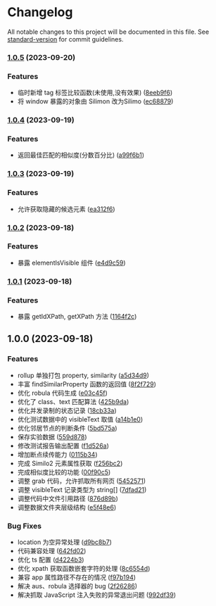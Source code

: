 # Changelog

All notable changes to this project will be documented in this file. See [standard-version](https://github.com/conventional-changelog/standard-version) for commit guidelines.

### [1.0.5](https://github.com/wuhonglei/Similo2-JS/compare/v1.0.4...v1.0.5) (2023-09-20)


### Features

* 临时新增 tag 标签比较函数(未使用,没有效果) ([8eeb9f6](https://github.com/wuhonglei/Similo2-JS/commit/8eeb9f6aaa94157d14cd5f457e1108dccd39ddbc))
* 将 window 暴露的对象由 Silimon 改为Silimo ([ec68879](https://github.com/wuhonglei/Similo2-JS/commit/ec68879adcf292076c079796957f010203c35211))

### [1.0.4](https://github.com/wuhonglei/Similo2-JS/compare/v1.0.3...v1.0.4) (2023-09-19)


### Features

* 返回最佳匹配的相似度(分数百分比) ([a99f6b1](https://github.com/wuhonglei/Similo2-JS/commit/a99f6b13a3ff49e1b60f0d250104a303abd5571d))

### [1.0.3](https://github.com/wuhonglei/Similo2-JS/compare/v1.0.2...v1.0.3) (2023-09-19)


### Features

* 允许获取隐藏的候选元素 ([ea312f6](https://github.com/wuhonglei/Similo2-JS/commit/ea312f60786ad41d64b831432f74eae1a0f435bb))

### [1.0.2](https://github.com/wuhonglei/Similo2-JS/compare/v1.0.1...v1.0.2) (2023-09-18)


### Features

* 暴露 elementIsVisible 组件 ([e4d9c59](https://github.com/wuhonglei/Similo2-JS/commit/e4d9c59f5a379b566a27d6c62662c2f7701f11d4))

### [1.0.1](https://github.com/wuhonglei/Similo2-JS/compare/v1.0.0...v1.0.1) (2023-09-18)


### Features

* 暴露 getIdXPath, getXPath 方法 ([1164f2c](https://github.com/wuhonglei/Similo2-JS/commit/1164f2cbbd57927e0ee960c1b8f741966cf9138f))

## 1.0.0 (2023-09-18)


### Features

* rollup 单独打包 property, similarity ([a5d34d9](https://github.com/wuhonglei/Similo2-JS/commit/a5d34d9ca655ed6fb6241433e00a0f036c5d6114))
* 丰富 findSimilarProperty 函数的返回值 ([8f2f729](https://github.com/wuhonglei/Similo2-JS/commit/8f2f7290425b6703e00441d653d633e8fbeaf2b5))
* 优化 robula 代码生成 ([e03c45f](https://github.com/wuhonglei/Similo2-JS/commit/e03c45f9fadc3e317a9da04f6fb09f8e7774ca55))
* 优化了 class、text 匹配算法 ([425b9da](https://github.com/wuhonglei/Similo2-JS/commit/425b9da378238544a90b9415d8558600bed7a74d))
* 优化并发录制的状态记录 ([18cb33a](https://github.com/wuhonglei/Similo2-JS/commit/18cb33ac706218f1af906dae4068e013d347e8ac))
* 优化测试数据中的 visibleText 取值 ([a14b1e0](https://github.com/wuhonglei/Similo2-JS/commit/a14b1e031e6a66d82f0b60359bcde0d038ef28f4))
* 优化邻居节点的判断条件 ([5bd575a](https://github.com/wuhonglei/Similo2-JS/commit/5bd575ac6e617773c3c574adfc9e539f209e9739))
* 保存实验数据 ([559d878](https://github.com/wuhonglei/Similo2-JS/commit/559d878e62134206c94c320092170ec71930a064))
* 修改测试报告输出配置 ([f1d526a](https://github.com/wuhonglei/Similo2-JS/commit/f1d526ad43e3f79eae502a646c3b5c2ce9a9f2e2))
* 增加断点续传能力 ([0115b34](https://github.com/wuhonglei/Similo2-JS/commit/0115b34f72355d9479c6331cfa7e3a469541ef9e))
* 完成 Similo2 元素属性获取 ([f256bc2](https://github.com/wuhonglei/Similo2-JS/commit/f256bc2558c7959b584452d78cd2ce8a4fdcdcb8))
* 完成相似度比较的功能 ([00f90c5](https://github.com/wuhonglei/Similo2-JS/commit/00f90c52d5f8ce1aaee538a30fa5b4d6702b1eee))
* 调整 grab 代码，允许抓取所有网页 ([5452571](https://github.com/wuhonglei/Similo2-JS/commit/5452571dec7b98babad8d6577cd743e570573506))
* 调整 visibleText 记录类型为 string[] ([7dfad21](https://github.com/wuhonglei/Similo2-JS/commit/7dfad214fd8bf6b868031dfdd5e98894a1d6b175))
* 调整代码中文件引用路径 ([876d89b](https://github.com/wuhonglei/Similo2-JS/commit/876d89bd948bff2b90021be5dfc4f9446f55a53d))
* 调整数据文件夹层级结构 ([e5f48e6](https://github.com/wuhonglei/Similo2-JS/commit/e5f48e6c0db75de675bb03033cc7d6ffa98cf17c))


### Bug Fixes

* location 为空异常处理 ([d9bc8b7](https://github.com/wuhonglei/Similo2-JS/commit/d9bc8b7115a00a367964327e805c5f4a6a26cd50))
* 代码兼容处理 ([642fd02](https://github.com/wuhonglei/Similo2-JS/commit/642fd0275a73044236455246fd95338861e931d5))
* 优化 ts 配置 ([d4224b3](https://github.com/wuhonglei/Similo2-JS/commit/d4224b353dc424127c1802a6faaa488c5a388728))
* 优化 xpath 获取函数嵌套字符的处理 ([8c6554d](https://github.com/wuhonglei/Similo2-JS/commit/8c6554d4e8fabf367eff55e9534b8c814e7df33d))
* 兼容 app 属性路径不存在的情况 ([f97b194](https://github.com/wuhonglei/Similo2-JS/commit/f97b19430fd97421040e336dc2adb54e0d473dd6))
* 解决 aus、robula 选择器的 bug ([2f26286](https://github.com/wuhonglei/Similo2-JS/commit/2f2628648578be4ecb3db61e380bec5b775f14cf))
* 解决抓取 JavaScript 注入失败的异常退出问题 ([992df39](https://github.com/wuhonglei/Similo2-JS/commit/992df39af737fd8f99380cd9478669f0963962ed))
